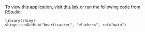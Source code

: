 To view this application, visit [this link](https://eliehesswpi.shinyapps.io/emhess_case_study_3/) or run the following code from RStudio:
```
library(shiny)
shiny::runGitHub("hearttracker", "eliehess", ref="main")
```
